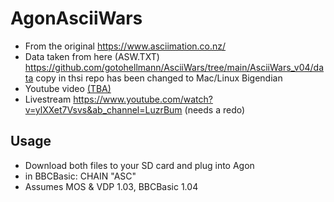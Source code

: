 # AgonAsciiWars
- From the original https://www.asciimation.co.nz/
- Data taken from here (ASW.TXT) https://github.com/gotohellmann/AsciiWars/tree/main/AsciiWars_v04/data copy in thsi repo has been changed to Mac/Linux Bigendian
- Youtube video [(TBA)](https://www.youtube.com/watch?v=lS5Av0-o424)
- Livestream https://www.youtube.com/watch?v=ylXXet7Vsvs&ab_channel=LuzrBum (needs a redo)
## Usage
- Download both files to your SD card and plug into Agon
- in BBCBasic: CHAIN "ASC"
- Assumes MOS & VDP 1.03, BBCBasic 1.04
